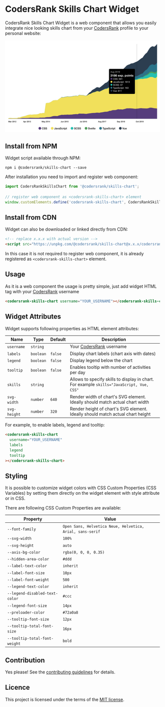 # CodersRank Skills Chart Widget

CodersRank Skills Chart Widget is a web component that allows you easily integrate nice looking skills chart from your [CodersRank](https://codersrank.io) profile to your personal website:

<img src="preview.png" />

## Install from NPM

Widget script available through NPM:

```
npm i @codersrank/skills-chart --save
```

After installation you need to import and register web component:

```js
import CodersRankSkillsChart from '@codersrank/skills-chart';

// register web component as <codersrank-skills-chart> element
window.customElements.define('codersrank-skills-chart', CodersRankSkillsChart);
```

## Install from CDN

Widget can also be downloaded or linked directly from CDN:

```html
<!-- replace x.x.x with actual version -->
<script src="https://unpkg.com/@codersrank/skills-chart@x.x.x/codersrank-skills-chart.min.js"></script>
```

In this case it is not required to register web component, it is already registered as `<codersrank-skills-chart>` element.

## Usage

As it is a web component the usage is pretty simple, just add widget HTML tag with your [CodersRank](https://codersrank.io) username

```html
<codersrank-skills-chart username="YOUR_USERNAME"></codersrank-skills-chart>
```

## Widget Attributes

Widget supports following properties as HTML element attributes:

| Name         | Type      | Default | Description                                                                               |
| ------------ | --------- | ------- | ----------------------------------------------------------------------------------------- |
| `username`   | `string`  |         | Your [CodersRank](https://codersrank.io) username                                         |
| `labels`     | `boolean` | `false` | Display chart labels (chart axis with dates)                                              |
| `legend`     | `boolean` | `false` | Display legend below the chart                                                            |
| `tooltip`    | `boolean` | `false` | Enables tooltip with number of activities per day                                         |
| `skills`     | `string`  |         | Allows to specify skills to display in chart. For example `skills="JavaScript, Vue, CSS"` |
| `svg-width`  | `number`  | `640`   | Render width of chart's SVG element. Ideally should match actual chart width              |
| `svg-height` | `number`  | `320`   | Render height of chart's SVG element. Ideally should match actual chart height            |

For example, to enable labels, legend and tooltip:

```html
<codersrank-skills-chart
  username="YOUR_USERNAME"
  labels
  legend
  tooltip
></codersrank-skills-chart>
```

## Styling

It is possible to customize widget colors with CSS Custom Properties (CSS Variables) by setting them directly on the widget element with style attribute or in CSS.

There are following CSS Custom Properties are available:

| Property                       | Value                                                     |
| ------------------------------ | --------------------------------------------------------- |
| `--font-family`                | `Open Sans, Helvetica Neue, Helvetica, Arial, sans-serif` |
| `--svg-width`                  | `100%`                                                    |
| `--svg-height`                 | `auto`                                                    |
| `--axis-bg-color`              | `rgba(0, 0, 0, 0.35)`                                     |
| `--hidden-area-color`          | `#ddd`                                                    |
| `--label-text-color`           | `inherit`                                                 |
| `--label-font-size`            | `10px`                                                    |
| `--label-font-weight`          | `500`                                                     |
| `--legend-text-color`          | `inherit`                                                 |
| `--legend-disabled-text-color` | `#ccc`                                                    |
| `--legend-font-size`           | `14px`                                                    |
| `--preloader-color`            | `#72a0a8`                                                 |
| `--tooltip-font-size`          | `12px`                                                    |
| `--tooltip-total-font-size`    | `16px`                                                    |
| `--tooltip-total-font-weight`  | `bold`                                                    |

## Contribution

Yes please! See the [contributing guidelines](https://github.com/codersrank-org/skills-chart/blob/master/CONTRIBUTING.md) for details.

## Licence

This project is licensed under the terms of the [MIT license](https://github.com/codersrank-org/skills-chart/blob/master/LICENSE).
